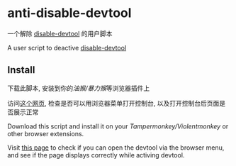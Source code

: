 # anti-disable-devtool

一个解除 [disable-devtool](https://github.com/theajack/disable-devtool) 的用户脚本

A user script to deactive [disable-devtool](https://github.com/theajack/disable-devtool)

## Install

下载此脚本, 安装到你的*油猴/暴力猴*等浏览器插件上

访问[这个网页](https://theajack.github.io/disable-devtool/), 检查是否可以用浏览器菜单打开控制台, 以及打开控制台后页面是否展示正常

Download this script and install it on your *Tampermonkey/Violentmonkey* or other browser extensions.

Visit [this page](https://theajack.github.io/disable-devtool/) to check if you can open the devtool via the browser menu, and see if the page displays correctly while activing devtool.

